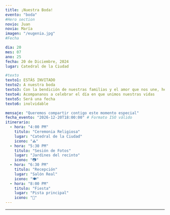 ```yaml
---
title: ¡Nuestra Boda!
evento: "boda"
#Hero section
novio: Juan
novia: María
imagen: "/eugenia.jpg"
#Fecha

dia: 20
mes: 07
ano: 25
fecha: 20 de Diciembre, 2024
lugar: Catedral de la Ciudad

#texto
texto1: ESTÁS INVITADO
texto2: A nuestra boda
texto3: Con la bendición de nuestras familias y el amor que nos une, hemos decidido unir nuestras vidas. Nos encantaría que nos acompañes a celebrar este día tan importante para nosotros.
texto4: Acompananos a celebrar el día en que unimos nuestras vidas
texto5: Será una fecha
texto6: inolvidable

mensaje: "Queremos compartir contigo este momento especial"
fecha_evento: "2026-12-20T18:00:00" # Formato ISO válido
itinerario:
  - hora: "4:00 PM"
    titulo: "Ceremonia Religiosa"
    lugar: "Catedral de la Ciudad"
    icono: "⛪"
  - hora: "5:30 PM"
    titulo: "Sesión de Fotos"
    lugar: "Jardines del recinto"
    icono: "📷"
  - hora: "6:30 PM"
    titulo: "Recepción"
    lugar: "Salón Real"
    icono: "🍽️"
  - hora: "8:00 PM"
    titulo: "Fiesta"
    lugar: "Pista principal"
    icono: "🎉"
---
```


---
